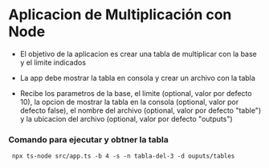 # Aplicacion de Multiplicación con Node

- El objetivo de la aplicacion es crear una tabla de multiplicar con la base y el limite indicados

- La app debe mostrar la tabla en consola y crear un archivo con la tabla

- Recibe los parametros de la base, el limite (optional, valor por defecto 10), la opcion de mostrar la tabla en la consola (optional, valor por defecto false), el nombre del archivo (optional, valor por defecto "table") y la ubicacion del archivo (optional, valor por defecto "outputs")

### Comando para ejecutar y obtner la tabla

```
 npx ts-node src/app.ts -b 4 -s -n tabla-del-3 -d ouputs/tables
```

